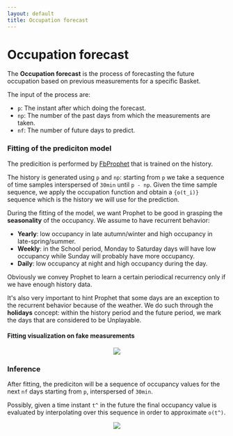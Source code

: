 ```yaml
---
layout: default
title: Occupation forecast
---
```


# Occupation forecast

The **Occupation forecast** is the process of forecasting the future occupation based on previous measurements for a specific Basket.

The input of the process are:
- `p`: The instant after which doing the forecast.
- `np`: The number of the past days from which the measurements are taken.
- `nf`: The number of future days to predict.

### Fitting of the prediciton model

The predicition is performed by [FbProphet](https://github.com/facebook/prophet) that is trained on the history.

The history is generated using `p` and `np`: starting from `p` we take a sequence of time samples interspersed of `30min` until `p - np`. Given the time sample sequence, we apply the occupation function and obtain a `{o(t_i)}` sequence which is the history we will use for the prediction.

During the fitting of the model, we want Prophet to be good in grasping the **seasonality** of the occupancy. We assume to have recurrent behavior:
- **Yearly**: low occupancy in late autumn/winter and high occupancy in late-spring/summer. 
- **Weekly**: in the School period, Monday to Saturday days will have low occupancy while Sunday will probably have more occupancy.
- **Daily**: low occupancy at night and high occupancy during the day. 

Obviously we convey Prophet to learn a certain periodical recurrency only if we have enough history data.

It's also very important to hint Prophet that some days are an exception to the recurrent behavior because of the weather. We do such through the **holidays** concept: within the history period and the future period, we mark the days that are considered to be Unplayable.

#### Fitting visualization on fake measurements

<p align="center">
  <img src="/occupation-evaluator/assets/images/occupation_prediction.png" />
</p>

### Inference

After fitting, the prediciton will be a sequence of occupancy values for the next `nf` days starting from `p`, interspersed of `30min`.

Possibly, given a time instant `t^` in the future the final occupancy value is evaluated by interpolating over this sequence in order to approximate `o(t^)`.

<p align="center">
  <img src="/occupation-evaluator/assets/images/occupation_prediction_interp.png" />
</p>
  

